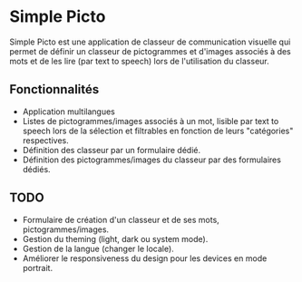 # Simple Picto

Simple Picto est une application de classeur de communication visuelle qui permet de définir un classeur de pictogrammes et d'images associés à des mots et de les lire (par text to speech) lors de l'utilisation du classeur.

## Fonctionnalités

- Application multilangues
- Listes de pictogrammes/images associés à un mot, lisible par text to speech lors de la sélection et filtrables en fonction de leurs "catégories" respectives.
- Définition des classeur par un formulaire dédié.
- Définition des pictogrammes/images du classeur par des formulaires dédiés.

## TODO

- Formulaire de création d'un classeur et de ses mots, pictogrammes/images.
- Gestion du theming (light, dark ou system mode).
- Gestion de la langue (changer le locale).
- Améliorer le responsiveness du design pour les devices en mode portrait.
